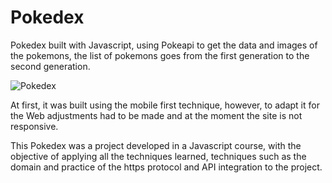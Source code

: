 # Pokedex
Pokedex built with Javascript, using Pokeapi to get the data and images of the pokemons, the list of pokemons goes from the first generation to the second generation.

![Pokedex](https://user-images.githubusercontent.com/70165034/189414069-97849b3e-b8e9-423b-af6a-093cddaf1ebb.png)

At first, it was built using the mobile first technique, however, to adapt it for the Web adjustments had to be made and at the moment the site is not responsive.

This Pokedex was a project developed in a Javascript course, with the objective of applying all the techniques learned, techniques such as the domain and practice of the https protocol and API integration to the project.
